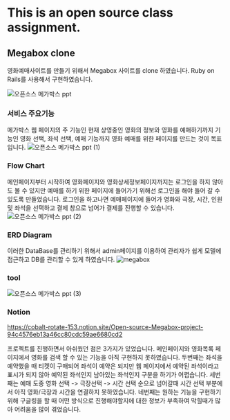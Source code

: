 # This is an open source class assignment.
## Megabox clone
영화예매사이트를 만들기 위해서 Megabox 사이트를 clone 하였습니다.
Ruby on Rails를 사용해서 구현하였습니다.

![오픈소스 메가박스 ppt](https://user-images.githubusercontent.com/71208129/206074853-e36d4cbc-5b67-4e20-88df-f51d749b0099.jpg)
### 서비스 주요기능
메가박스 웹 페이지의 주 기능인 현재 상영중인 영화의 정보와 영화를 예매하기까지 기능인 영화 선택, 좌석 선택, 예매 기능까지 영화 예매를 위한 페이지를 만드는 것이 목표입니다.
![오픈소스 메가박스 ppt (1)](https://user-images.githubusercontent.com/71208129/206074940-affc0907-efa8-42fe-a1e4-9934270d13d0.jpg)
### Flow Chart
메인페이지부터 시작하여 영화페이지와 영화상세정보페이지까지는 로그인을 하지 않아도 볼 수 있지만 예매를 하기 위한 페이지에 들어가기 위해선 로그인을 해야 들어 갈 수있도록 만들었습니다. 로그인을 하고나면 예매페이지에 들어가 영화와 극장, 시간, 인원 및 좌석을 선택하고 결제 창으로 넘어가 결제를 진행할 수 있습니다.
![오픈소스 메가박스 ppt (2)](https://user-images.githubusercontent.com/71208129/206075002-a588276a-0d16-4d7d-a703-3f331e3b7e33.jpg)
### ERD Diagram 
이러한 DataBase를 관리하기 위해서 admin페이지를 이용하여 관리자가 쉽게 모델에 접근하고 DB를 관리할 수 있게 하였습니다.
![megabox](https://user-images.githubusercontent.com/71208129/202840775-86346b52-46f4-49c6-a4f8-8377797645c0.png)
### tool
![오픈소스 메가박스 ppt (3)](https://user-images.githubusercontent.com/71208129/206075089-b7958f97-82cf-4367-a405-24f61ff983da.jpg)
### Notion
https://cobalt-rotate-153.notion.site/Open-source-Megabox-project-94c4576eb13a46cc80cdc59ae6680cd2

프로젝트를 진행하면서 아쉬웠던 점은 3가지가 있었습니다.
메인페이지와 영화목록 페이지에서 영화를 검색 할 수 있는 기능을 아직 구현하지 못하였습니다.
두번째는 좌석을 예약했을 때 티켓이 구매되어 좌석이 예약은 되지만 웹 페이지에서 예약된 좌석이라고 표시가 되지 않아 예약된 좌석인지 남아있는 좌석인지 구분을 하기가 어렵습니다.
세번째는 예매 도중 영화 선택 -> 극장선택 -> 시간 선택 순으로 넘어갈때 시간 선택 부분에서 아직 영화/극장과 시간을 연결하지 못하였습니다.
네번째는 원하는 기능을 구현하기 위해 구글링을 할 때 어떤 방식으로 진행해야할지에 대한 정보가 부족하여 막힐때가 많아 어려움을 많이 겪었습니다.

